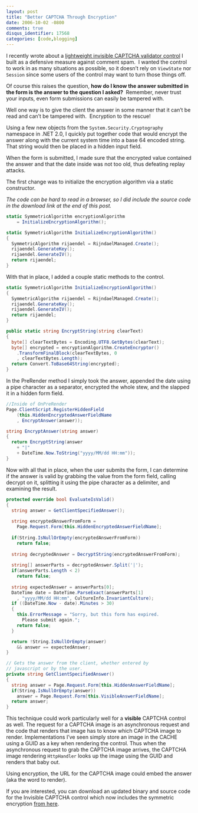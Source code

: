 ```yaml
---
layout: post
title: "Better CAPTCHA Through Encryption"
date: 2006-10-02 -0800
comments: true
disqus_identifier: 17568
categories: [code,blogging]
---
```

I recently wrote about a [lightweight invisible CAPTCHA validator
control](http://haacked.com/archive/2006/09/26/Lightweight_Invisible_CAPTCHA_Validator_Control.aspx "Lightweight Invisible CAPTCHA")
I built as a defensive measure against comment spam.  I wanted the
control to work in as many situations as possible, so it doesn’t rely on
`ViewState` nor `Session` since some users of the control may want to
turn those things off.

Of course this raises the question, **how do I know the answer submitted
in the form is the answer to the question I asked?**  Remember, never
trust your inputs, even form submissions can easily be tampered with.

Well one way is to give the client the answer in some manner that it
can’t be read and can’t be tampered with.  Encryption to the rescue!

Using a few new objects from the `System.Security.Cryptography`
namespace in .NET 2.0, I quickly put together code that would encrypt
the answer along with the current system time into a base 64 encoded
string.  That string would then be placed in a hidden input field.

When the form is submitted, I made sure that the encrypted value
contained the answer and that the date inside was not too old, thus
defeating replay attacks.

The first change was to initialize the encryption algorithm via a static
constructor.

*The code can be hard to read in a browser, so I did include the source
code in the download link at the end of this post.*

```csharp
static SymmetricAlgorithm encryptionAlgorithm 
    = InitializeEncryptionAlgorithm();

static SymmetricAlgorithm InitializeEncryptionAlgorithm()
{
  SymmetricAlgorithm rijaendel = RijndaelManaged.Create();
  rijaendel.GenerateKey();
  rijaendel.GenerateIV();
  return rijaendel;
}
```

With that in place, I added a couple static methods to the control.

```csharp
static SymmetricAlgorithm InitializeEncryptionAlgorithm()
{
  SymmetricAlgorithm rijaendel = RijndaelManaged.Create();
  rijaendel.GenerateKey();
  rijaendel.GenerateIV();
  return rijaendel;
}

public static string EncryptString(string clearText)
{
  byte[] clearTextBytes = Encoding.UTF8.GetBytes(clearText);
  byte[] encrypted = encryptionAlgorithm.CreateEncryptor()
    .TransformFinalBlock(clearTextBytes, 0
    , clearTextBytes.Length);
  return Convert.ToBase64String(encrypted);
}
```

In the PreRender method I simply took the answer, appended the date
using a pipe character as a separator, encrypted the whole stew, and the
slapped it in a hidden form field.

```csharp
//Inside of OnPreRender
Page.ClientScript.RegisterHiddenField
    (this.HiddenEncryptedAnswerFieldName
    , EncryptAnswer(answer));

string EncryptAnswer(string answer)
{
  return EncryptString(answer 
    + "|" 
    + DateTime.Now.ToString("yyyy/MM/dd HH:mm"));
}
```

Now with all that in place, when the user submits the form, I can
determine if the answer is valid by grabbing the value from the form
field, calling decrypt on it, splitting it using the pipe character as a
delimiter, and examining the result.

```csharp
protected override bool EvaluateIsValid()
{
  string answer = GetClientSpecifiedAnswer();
    
  string encryptedAnswerFromForm = 
    Page.Request.Form[this.HiddenEncryptedAnswerFieldName];
    
  if(String.IsNullOrEmpty(encryptedAnswerFromForm))
    return false;
    
  string decryptedAnswer = DecryptString(encryptedAnswerFromForm);
    
  string[] answerParts = decryptedAnswer.Split('|');
  if(answerParts.Length < 2)
    return false;
    
  string expectedAnswer = answerParts[0];
  DateTime date = DateTime.ParseExact(answerParts[1]
    , "yyyy/MM/dd HH:mm", CultureInfo.InvariantCulture);
  if ((DateTime.Now - date).Minutes > 30)
  {
    this.ErrorMessage = "Sorry, but this form has expired. 
      Please submit again.";
    return false;
  }

  return !String.IsNullOrEmpty(answer) 
    && answer == expectedAnswer;
}

// Gets the answer from the client, whether entered by 
// javascript or by the user.
private string GetClientSpecifiedAnswer()
{
  string answer = Page.Request.Form[this.HiddenAnswerFieldName];
  if(String.IsNullOrEmpty(answer))
    answer = Page.Request.Form[this.VisibleAnswerFieldName];
  return answer;
}
```

This technique could work particularly well for a **visible** CAPTCHA
control as well. The request for a CAPTCHA image is an asynchronous
request and the code that renders that image has to know which CAPTCHA
image to render. Implementations I’ve seen simply store an image in the
CACHE using a GUID as a key when rendering the control. Thus when the
asynchronous request to grab the CAPTCHA image arrives, the CAPTCHA
image rendering `HttpHandler` looks up the image using the GUID and
renders that baby out.

Using encryption, the URL for the CAPTCHA image could embed the answer
(aka the word to render).

If you are interested, you can download an updated binary and
source code for the Invisible CAPTCHA control which now includes the
symmetric encryption [from
here](http://tools.veloc-it.com/tabid/58/grm2id/14/Default.aspx "Invisible CAPTCHA Control").



